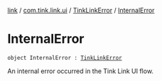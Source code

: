 [link](../../index.md) / [com.tink.link.ui](../index.md) / [TinkLinkError](index.md) / [InternalError](./-internal-error.md)

# InternalError

`object InternalError : `[`TinkLinkError`](index.md)

An internal error occurred in the Tink Link UI flow.

